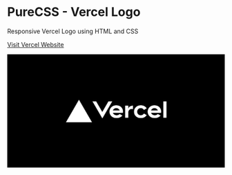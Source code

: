 # PureCSS - Vercel Logo

Responsive Vercel Logo using HTML and CSS

[Visit Vercel Website](https://vercel.com)

<div align="center">
   <img src="screenshot.png" width="800" />
</div
